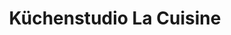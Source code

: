 ---
title: "Küchenstudio La Cuisine"
url: /bad-bergzabern/kuechenstudio-la-cuisine/
shop: Küchen
---
